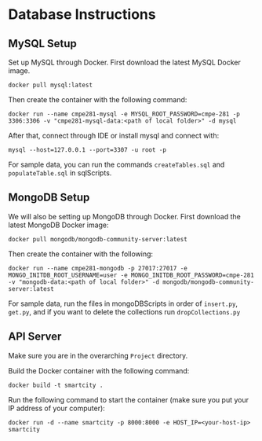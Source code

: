 # Database Instructions

## MySQL Setup

Set up MySQL through Docker. First download the latest MySQL Docker image.

```
docker pull mysql:latest
```

Then create the container with the following command:

```
docker run --name cmpe281-mysql -e MYSQL_ROOT_PASSWORD=cmpe-281 -p 3306:3306 -v "cmpe281-mysql-data:<path of local folder>" -d mysql
```

After that, connect through IDE or install mysql and connect with:

```
mysql --host=127.0.0.1 --port=3307 -u root -p
```

For sample data, you can run the commands `createTables.sql` and `populateTable.sql` in sqlScripts.

## MongoDB Setup

We will also be setting up MongoDB through Docker. First download the latest MongoDB Docker image:

```
docker pull mongodb/mongodb-community-server:latest
```

Then create the container with the following:

```
docker run --name cmpe281-mongodb -p 27017:27017 -e MONGO_INITDB_ROOT_USERNAME=user -e MONGO_INITDB_ROOT_PASSWORD=cmpe-281 -v "mongodb-data:<path of local folder>" -d mongodb/mongodb-community-server:latest
```

For sample data, run the files in mongoDBScripts in order of `insert.py`, `get.py`, and if you want to delete the collections run `dropCollections.py`

## API Server

Make sure you are in the overarching `Project` directory.

Build the Docker container with the following command:

```
docker build -t smartcity .
```

Run the following command to start the container (make sure you put your IP address of your computer):

```
docker run -d --name smartcity -p 8000:8000 -e HOST_IP=<your-host-ip> smartcity
```



